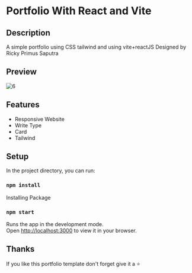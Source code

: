 # Portfolio With React and Vite

## Description
A simple portfolio using CSS tailwind and using vite+reactJS
Designed by Ricky Primus Saputra

## Preview
![6](https://user-images.githubusercontent.com/34765525/230944124-3a6fd209-1bb8-484a-858a-672f6869de61.JPG)

## Features
* Responsive Website
* Write Type
* Card
* Tailwind

## Setup
In the project directory, you can run:
### `npm install`
Installing Package

### `npm start`
Runs the app in the development mode.\
Open [http://localhost:3000](http://localhost:3000) to view it in your browser.

## Thanks
If you like this portfolio template don't forget give it a ⭐
